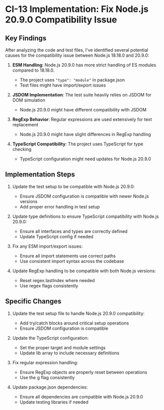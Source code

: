 # CI-13 Implementation: Fix Node.js 20.9.0 Compatibility Issue

## Key Findings

After analyzing the code and test files, I've identified several potential causes for the compatibility issue between Node.js 18.18.0 and 20.9.0:

1. **ESM Handling**: Node.js 20.9.0 has more strict handling of ES modules compared to 18.18.0.
   - The project uses `"type": "module"` in package.json
   - Test files might have import/export issues

2. **JSDOM Implementation**: The test suite heavily relies on JSDOM for DOM simulation
   - Node.js 20.9.0 might have different compatibility with JSDOM

3. **RegExp Behavior**: Regular expressions are used extensively for text replacement
   - Node.js 20.9.0 might have slight differences in RegExp handling

4. **TypeScript Compatibility**: The project uses TypeScript for type checking
   - TypeScript configuration might need updates for Node.js 20.9.0

## Implementation Steps

1. Update the test setup to be compatible with Node.js 20.9.0:
   - Ensure JSDOM configuration is compatible with newer Node.js versions
   - Add proper error handling in test setup

2. Update type definitions to ensure TypeScript compatibility with Node.js 20.9.0:
   - Ensure all interfaces and types are correctly defined
   - Update TypeScript config if needed

3. Fix any ESM import/export issues:
   - Ensure all import statements use correct paths
   - Use consistent import syntax across the codebase

4. Update RegExp handling to be compatible with both Node.js versions:
   - Reset regex.lastIndex where needed
   - Use regex flags consistently

## Specific Changes

1. Update the test setup file to handle Node.js 20.9.0 compatibility:
   - Add try/catch blocks around critical setup operations
   - Ensure JSDOM configuration is compatible

2. Update the TypeScript configuration:
   - Set the proper target and module settings
   - Update lib array to include necessary definitions

3. Fix regular expression handling:
   - Ensure RegExp objects are properly reset between operations
   - Use the g flag consistently

4. Update package.json dependencies:
   - Ensure all dependencies are compatible with Node.js 20.9.0
   - Update testing libraries if needed
